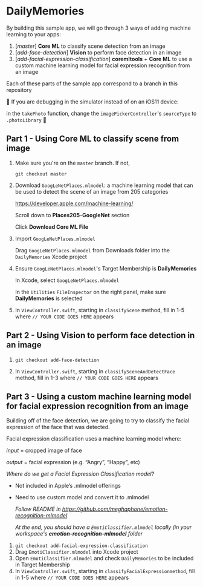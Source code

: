 # DailyMemories

By building this sample app, we will go through 3 ways of adding machine learning to your apps:

1. [*master*] **Core ML**  to classify scene detection from an image
2. [*add-face-detection*] **Vision**  to perform face detection in an image
3. [*add-facial-expression-classification*] **coremltools** + **Core ML** to use a custom machine learning model for facial expression recognition from an image

Each of these parts of the sample app correspond to a branch in this repository

🚨 If you are debugging in the simulator instead of on an iOS11 device:

in the `takePhoto` function, change the `imagePickerController`'s `sourceType` to `.photoLibrary` 🚨

## Part 1 - Using Core ML to classify scene from image

1. Make sure you're on the `master` branch. If not,

    `git checkout master`

2. Download `GoogLeNetPlaces.mlmodel`: a machine learning model that can be used to detect the scene of an image from 205 categories

    https://developer.apple.com/machine-learning/

    Scroll down to **Places205-GoogleNet** section

    Click **Download Core ML File**

3. Import `GoogLeNetPlaces.mlmodel`

    Drag `GoogLeNetPlaces.mlmodel` from Downloads folder into the `DailyMemories` Xcode project

4. Ensure `GoogLeNetPlaces.mlmodel`'s Target Membership is **DailyMemories**

    In Xcode, select `GoogLeNetPlaces.mlmodel`

    In the `Utilities` `FileInspector` on the right panel, make sure **DailyMemories** is selected 

5. In `ViewController.swift`, starting in `classifyScene` method, fill in 1-5 where 
`// YOUR CODE GOES HERE` appears 

## Part 2 - Using Vision to perform face detection in an image

1. `git checkout add-face-detection`

2. In `ViewController.swift`, starting in `classifySceneAndDetectFace` method, fill in 1-3 where 
`// YOUR CODE GOES HERE` appears 

## Part 3 - Using a custom machine learning model for facial expression recognition from an image

Building off of the face detection, we are going to try to classify the facial expression of the face that was detected.

Facial expression classification uses a machine learning model where:

*input* = cropped image of face

*output* = facial expression (e.g. “Angry”, “Happy”, etc)

*Where do we get a Facial Expression Classification model?*

- Not included in Apple’s  .mlmodel offerings

- Need to use custom model and convert it to .mlmodel

  *Follow README in https://github.com/meghaphone/emotion-recognition-mlmodel*
  
  *At the end, you should have a `EmotiClassifier.mlmodel` locally (in your workspace's **emotion-recognition-mlmodel** folder*

1. `git checkout add-facial-expression-classification` 
2. Drag `EmotiClassifier.mlmodel` into Xcode project
3. Open `EmotiClassifier.mlmodel` and check `DailyMemories` to be included in Target Membership
4. In `ViewController.swift`, starting in `classifyFacialExpressionmethod`, fill in 1-5 where 
`// YOUR CODE GOES HERE` appears 
